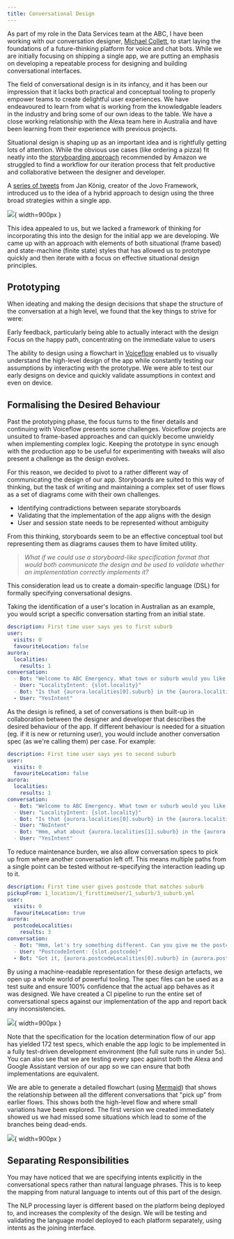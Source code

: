 ```yaml
---
title: Conversational Design
---
```


As part of my role in the Data Services team at the ABC, I have been working with our conversation designer, [Michael Collett](https://twitter.com/collettmp), to start laying the foundations of a future-thinking platform for voice and chat bots. While we are initially focusing on shipping a single app, we are putting an emphasis on developing a repeatable process for designing and building conversational interfaces.

The field of conversational design is in its infancy, and it has been our impression that it lacks both practical and conceptual tooling to properly empower teams to create delightful user experiences. We have endeavoured to learn from what is working from the knowledgable leaders in the industry and bring some of our own ideas to the table. We have a close working relationship with the Alexa team here in Australia and have been learning from their experience with previous projects.

Situational design is shaping up as an important idea and is rightfully getting lots of attention. While the obvious use cases (like ordering a pizza) fit neatly into the [storyboarding approach](https://developer.amazon.com/en-US/docs/alexa/alexa-design/get-started.html) recommended by Amazon we struggled to find a workflow for our iteration process that felt productive and collaborative between the designer and developer.

A [series of tweets](https://twitter.com/einkoenig/timelines/1364848300243959814) from Jan König, creator of the Jovo Framework, introduced us to the idea of a hybrid approach to design using the three broad strategies within a single app.

![](/images/jovo-state.jpeg){ width=900px }

This idea appealed to us, but we lacked a framework of thinking for incorporating this into the design for the initial app we are developing. We came up with an approach with elements of both situational (frame based) and state-machine (finite state) styles that has allowed us to prototype quickly and then iterate with a focus on effective situational design principles.

## Prototyping

When ideating and making the design decisions that shape the structure of the conversation at a high level, we found that the key things to strive for were:

Early feedback, particularly being able to actually interact with the design
Focus on the happy path, concentrating on the immediate value to users

The ability to design using a flowchart in [Voiceflow](https://www.voiceflow.com/) enabled us to visually understand the high-level design of the app while constantly testing our assumptions by interacting with the prototype. We were able to test our early designs on device and quickly validate assumptions in context and even on device.

## Formalising the Desired Behaviour

Past the prototyping phase, the focus turns to the finer details and continuing with Voiceflow presents some challenges. Voiceflow projects are unsuited to frame-based approaches and can quickly become unwieldy when implementing complex logic. Keeping the prototype in sync enough with the production app to be useful for experimenting with tweaks will also present a challenge as the design evolves.

For this reason, we decided to pivot to a rather different way of communicating the design of our app. Storyboards are suited to this way of thinking, but the task of writing and maintaining a complex set of user flows as a set of diagrams come with their own challenges.

- Identifying contradictions between separate storyboards
- Validating that the implementation of the app aligns with the design
- User and session state needs to be represented without ambiguity

From this thinking, storyboards seem to be an effective conceptual tool but representing them as diagrams causes them to have limited utility.

> _What if we could use a storyboard-like specification format that would both communicate the design and be used to validate whether an implementation correctly implements it?_

This consideration lead us to create a domain-specific language (DSL) for formally specifying conversational designs.

Taking the identification of a user's location in Australian as an example, you would script a specific conversation starting from an initial state.

```yml
description: First time user says yes to first suburb
user:
  visits: 0
  favouriteLocation: false
aurora:
  localities:
    results: 1
conversation:
  - Bot: "Welcome to ABC Emergency. What town or suburb would you like information about?"
  - User: "LocalityIntent: {slot.locality}"
  - Bot: "Is that {aurora.localities[0].suburb} in the {aurora.localities[0].abcRegion.region} region?"
  - User: "YesIntent"
```

As the design is refined, a set of conversations is then built-up in collaboration between the designer and developer that describes the desired behaviour of the app. If different behaviour is needed for a situation (eg. if it is new or returning user), you would include another conversation spec (as we're calling them) per case. For example:

```yml
description: First time user says yes to second suburb
user:
  visits: 0
  favouriteLocation: false
aurora:
  localities:
    results: 1
conversation:
  - Bot: "Welcome to ABC Emergency. What town or suburb would you like information about?"
  - User: "LocalityIntent: {slot.locality}"
  - Bot: "Is that {aurora.localities[0].suburb} in the {aurora.localities[0].abcRegion.region} region?"
  - User: "NoIntent"
  - Bot: "Hmm, what about {aurora.localities[1].suburb} in the {aurora.localities[1].abcRegion.region} area?"
  - User: "YesIntent"
```

To reduce maintenance burden, we also allow conversation specs to pick up from where another conversation left off. This means multiple paths from a single point can be tested without re-specifying the interaction leading up to it.

```yml
description: First time user gives postcode that matches suburb
pickupFrom: 1_location/1_firsttimeUser/1_suburb/3_suburb.yml
user:
  visits: 0
  favouriteLocation: true
aurora:
  postcodeLocalities:
    results: 3
conversation:
  - Bot: "Hmm, let's try something different. Can you give me the postcode for the location you're after?"
  - User: "PostcodeIntent: {slot.postcode}"
  - Bot: "Got it, {aurora.postcodeLocalities[0].suburb} in {aurora.postcodeLocalities[0].abcRegion.region}"
```

By using a machine-readable representation for these design artefacts, we open up a whole world of powerful tooling. The spec files can be used as a test suite and ensure 100% confidence that the actual app behaves as it was designed. We have created a CI pipeline to run the entire set of conversational specs against our implementation of the app and report back any inconsistencies.

![](/images/spec-tests.png){ width=900px }

Note that the specification for the location determination flow of our app has yielded 172 test specs, which enable the app logic to be implemented in a fully test-driven development environment (the full suite runs in under 5s). You can also see that we are testing every spec against both the Alexa and Google Assistant version of our app so we can ensure that both implementations are equivalent.

We are able to generate a detailed flowchart (using [Mermaid](https://mermaid-js.github.io/mermaid/#/)) that shows the relationship between all the different conversations that "pick up" from earlier flows. This shows both the high-level flow and where small variations have been explored. The first version we created immediately showed us we had missed some situations which lead to some of the branches being dead-ends.

![](/images/spec-flowchart.png){ width=900px }

## Separating Responsibilities

You may have noticed that we are specifying intents explicitly in the conversational specs rather than natural language phrases. This is to keep the mapping from natural language to intents out of this part of the design. 

The NLP processing layer is different based on the platform being deployed to, and increases the complexity of the design. We will be testing and validating the language model deployed to each platform separately, using intents as the joining interface.
